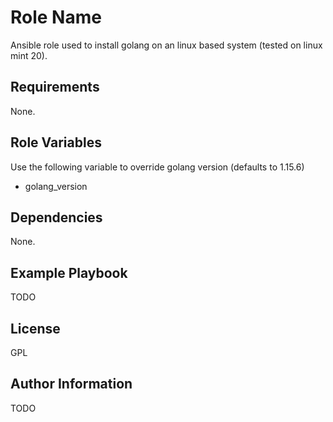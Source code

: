 Role Name
=========

Ansible role used to install golang on an linux based system (tested on linux mint 20).

Requirements
------------

None.

Role Variables
--------------

Use the following variable to override golang version (defaults to 1.15.6)
- golang_version

Dependencies
------------

None.

Example Playbook
----------------

TODO

License
-------

GPL

Author Information
------------------

TODO
